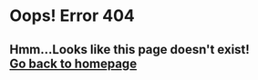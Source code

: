 <h1>Oops! Error 404</h1>
<h2>Hmm...Looks like this page doesn't exist!<br><a href="adityasingh1.github.io">Go back to homepage<h2>
